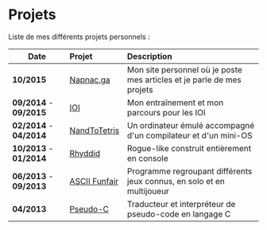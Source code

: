 Projets
=======


Liste de mes différents projets personnels :

| Date                      | Projet                                                        | Description                                                             |
| ------------------------- | :------------------------------------------------------------ | :---------------------------------------------------------------------- |
| **10/2015**               | [Napnac.ga](http://napnac.ga/projets/napnac.html)             | Mon site personnel où je poste mes articles et je parle de mes projets  |
| **09/2014** - **09/2015** | [IOI](http://napnac.ga/projets/ioi.html)                      | Mon entraînement et mon parcours pour les IOI                           |
| **02/2014** - **04/2014** | [NandToTetris](http://napnac.ga/projets/nandtotetris.html)    | Un ordinateur émulé accompagné d'un compilateur et d'un mini-OS         |
| **10/2013** - **01/2014** | [Rhyddid](http://napnac.ga/projets/rhyddid.html)              | Rogue-like construit entièrement en console                             |
| **06/2013** - **09/2013** | [ASCII Funfair](http://napnac.ga/projets/ascii_funfair.html)  | Programme regroupant différents jeux connus, en solo et en multijoueur  |
| **04/2013**               | [Pseudo-C](http://napnac.ga/projets/pseudo-c.html)            | Traducteur et interpréteur de pseudo-code en langage C                  |
